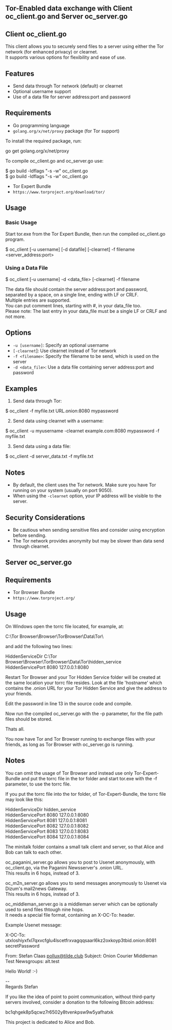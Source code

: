 ## Tor-Enabled data exchange with Client oc_client.go and Server oc_server.go

## Client oc_client.go
This client allows you to securely send files to a server
using either the Tor network (for enhanced privacy) or clearnet.  
It supports various options for flexibility and ease of use.

## Features

- Send data through Tor network (default) or clearnet
- Optional username support
- Use of a data file for server address:port and password

## Requirements

- Go programming language
- `golang.org/x/net/proxy` package (for Tor support)

To install the required package, run:

go get golang.org/x/net/proxy

To compile oc_client.go and oc_server.go use:

$ go build -ldflags "-s -w" oc_client.go  
$ go build -ldflags "-s -w" oc_client.go


- Tor Expert Bundle
- `https://www.torproject.org/download/tor/`


## Usage

### Basic Usage

Start tor.exe from the Tor Expert Bundle, then run the compiled oc_client.go program.

$ oc_client [-u username] [-d datafile] [-clearnet] -f filename <server_address:port> <password>

### Using a Data File

$ oc_client [-u username] -d <data_file> [-clearnet] -f filename

The data file should contain the server address:port and password, separated by a space, on a single line, ending with LF or CRLF.  
Multiple entries are supported.  
You can put comment lines, starting with #, in your data_file too.  
Please note:  The last entry in your data_file must be a single LF or CRLF and not more.

## Options

- `-u [username]`: Specify an optional username
- `[-clearnet`]: Use clearnet instead of Tor network
- `-f <filename>`: Specify the filename to be send, which is used on the server
- `-d <data_file>`: Use a data file containing server address:port and password

## Examples

1. Send data through Tor:

$ oc_client -f myfile.txt URL.onion:8080 mypassword


2. Send data using clearnet with a username:

$ oc_client -u myusername -clearnet example.com:8080 mypassword -f myfile.txt


3. Send data using a data file:

$ oc_client -d server_data.txt -f myfile.txt


## Notes

- By default, the client uses the Tor network. Make sure you have Tor
  running on your system (usually on port 9050).
- When using the `-clearnet` option, your IP address will be visible to the server.

## Security Considerations

- Be cautious when sending sensitive files and consider using encryption before sending.
- The Tor network provides anonymity but may be slower than data send through clearnet.


## Server oc_server.go

## Requirements

- Tor Browser Bundle
- `https://www.torproject.org/`

## Usage

On Windows open the torrc file located, for example, at:

C:\Tor Browser\Browser\TorBrowser\Data\Tor\

and add the following two lines:

HiddenServiceDir C:\Tor Browser\Browser\TorBrowser\Data\Tor\hidden_service  
HiddenServicePort 8080 127.0.0.1:8080

Restart Tor Browser and your Tor Hidden Service folder will be created at
the same location your torrc file resides. Look at the file 'hostname' which
contains the .onion URL for your Tor Hidden Service and give the address to
your friends.

Edit the password in line 13 in the source code and compile.

Now run the compiled oc_server.go with the -p parameter, for the file path files
should be stored.

Thats all.

You now have Tor and Tor Browser running to exchange files with your
friends, as long as Tor Browser with oc_server.go is running.

## Notes

You can omit the usage of Tor Browser and instead use only Tor-Expert-Bundle
and put the torrc file in the tor folder and start tor.exe with the -f parameter,
to use the torrc file.

If you put the torrc file into the tor folder, of Tor-Expert-Bundle, the torrc file may look like this:

HiddenServiceDir hidden_service  
HiddenServicePort 8080 127.0.0.1:8080  
HiddenServicePort 8081 127.0.0.1:8081  
HiddenServicePort 8082 127.0.0.1:8082  
HiddenServicePort 8083 127.0.0.1:8083  
HiddenServicePort 8084 127.0.0.1:8084  

The minitalk folder contains a small talk client and server, so that Alice and Bob can talk to each other.

oc_paganini_server.go allows you to post to Usenet anonymously, with oc_client.go, via the Paganini Newsserver's .onion URL.  
This results in 6 hops, instead of 3.

oc_m2n_server.go allows you to send messages anonymously to Usenet via Dizum's mail2news Gateway.  
This results in 6 hops, instead of 3.

oc_middleman_server.go is a middleman server which can be optionally used to send files thtough nine hops.  
It needs a special file format, containing an X-OC-To: header.  

Example Usenet message:

X-OC-To: utxloshiyxfxl7qxvcfglu4lscetfrxvagqqsaarl6kz2oxkoyp3tbid.onion:8081 secretPassword

From: Stefan Claas <pollux@tilde.club>
Subject: Onion Courier Middleman Test
Newsgroups: alt.test

Hello World! :-)

--   
Regards
Stefan

If you like the idea of point to point communication, without third-party
servers involved, consider a donation to the following Bitcoin address:

bc1qhgek8p5qcwz7r6502y8tvenkpsw9w5yafhatxk

This project is dedicated to Alice and Bob.

